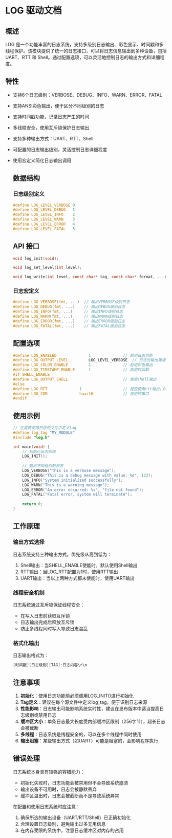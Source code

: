 

#  LOG 驱动文档

## 概述

LOG 是一个功能丰富的日志系统，支持多级别日志输出、彩色显示、时间戳和多线程保护。该模块提供了统一的日志接口，可以将日志信息输出到多种设备，包括 UART、RTT 和 Shell。通过配置选项，可以灵活地控制日志的输出方式和详细程度。

## 特性

- 支持6个日志级别：VERBOSE、DEBUG、INFO、WARN、ERROR、FATAL
- 支持ANSI彩色输出，便于区分不同级别的日志
- 支持时间戳功能，记录日志产生的时间
- 多线程安全，使用互斥锁保护日志输出
- 支持多种输出方式：UART、RTT、Shell
- 可配置的日志输出级别，灵活控制日志详细程度
- 使用宏定义简化日志输出调用
  
  ## 数据结构
  
  ### 日志级别定义
  
  ```c
  #define LOG_LEVEL_VERBOSE 0
  #define LOG_LEVEL_DEBUG   1
  #define LOG_LEVEL_INFO    2
  #define LOG_LEVEL_WARN    3
  #define LOG_LEVEL_ERROR   4
  #define LOG_LEVEL_FATAL   5
  ```
  
  ## API 接口
  
  ```c
  void log_init(void);
  ```
  
  ```c
  void log_set_level(int level);
  ```
  
  ```c
  void log_write(int level, const char* tag, const char* format, ...);
  ```
  
  ### 日志宏定义
  
  ```c
  #define LOG_VERBOSE(fmt, ...)  // 输出VERBOSE级别日志
  #define LOG_DEBUG(fmt, ...)    // 输出DEBUG级别日志
  #define LOG_INFO(fmt, ...)     // 输出INFO级别日志
  #define LOG_WARN(fmt, ...)     // 输出WARN级别日志
  #define LOG_ERROR(fmt, ...)    // 输出ERROR级别日志
  #define LOG_FATAL(fmt, ...)    // 输出FATAL级别日志
  ```
  
  ## 配置选项
  
  ```c
  #define LOG_ENABLED              1              // 启用日志功能
  #define LOG_OUTPUT_LEVEL         LOG_LEVEL_VERBOSE  // 日志的输出等级
  #define LOG_COLOR_ENABLE         1              // 启用彩色输出
  #define LOG_TIMSTAMP_ENABLE      1              // 启用时间戳 
  #if SHELL_ENABLE
  #define LOG_OUTPUT_SHELL                        // 使用shell输出
  #else
  #define LOG_RTT              1                  // 是否使用rtt输出，0为使用uart输出          
  #define LOG_COM              huart6             // 使用的串口
  #endif
  ```
  
  ## 使用示例
  
  ```c
  // 在需要使用日志的文件中定义tag
  #define log_tag "MY_MODULE"
  #include "log.h"
  
  int main(void) {
      // 初始化日志系统
      LOG_INIT();
      
      // 输出不同级别的日志
      LOG_VERBOSE("This is a verbose message");
      LOG_DEBUG("This is a debug message with value: %d", 123);
      LOG_INFO("System initialized successfully");
      LOG_WARN("This is a warning message");
      LOG_ERROR("An error occurred: %s", "file not found");
      LOG_FATAL("Fatal error, system will terminate");
      
      return 0;
  }
  ```
  
  ## 工作原理
  
  ### 输出方式选择
  
  日志系统支持三种输出方式，优先级从高到低为：
  1. Shell输出：当SHELL_ENABLE使能时，默认使用Shell输出
  2. RTT输出：当LOG_RTT配置为1时，使用RTT输出
  3. UART输出：当以上两种方式都未使能时，使用UART输出
  
  ### 线程安全机制
  
  日志系统通过互斥锁保证线程安全：
  
  - 在写入日志前获取互斥锁
  - 日志输出完成后释放互斥锁
  - 防止多线程同时写入导致日志混乱
  
  ### 格式化输出
  
  日志输出格式为：
  
  ```c
  [时间戳][日志级别][TAG]:日志内容\r\n
  ```
  
  ## 注意事项
  
  1. **初始化**：使用日志功能前必须调用LOG_INIT()进行初始化
  2. **Tag定义**：建议在每个源文件中定义log_tag，便于识别日志来源
  3. **性能影响**：日志输出可能影响系统实时性，建议在发布版本中适当提高日志级别或禁用日志
  4. **缓冲区大小**：单条日志最大长度受内部缓冲区限制（256字节），超长日志会被截断
  5. **多线程**：日志系统是线程安全的，可以在多个线程中同时使用
  6. **输出阻塞**：某些输出方式（如UART）可能是阻塞的，会影响程序执行
  
  ## 错误处理
  
  日志系统本身具有较强的容错能力：
  
  - 初始化失败时，日志功能会被禁用但不会导致系统崩溃
  - 输出设备不可用时，日志会被静默丢弃
  - 缓冲区溢出时，日志会被截断而不是导致系统异常
  
  在配置和使用日志系统时应注意：
  
  1. 确保所选的输出设备（UART/RTT/Shell）已正确初始化
  2. 合理设置日志级别，避免输出过多无用信息
  3. 在内存受限的系统中，注意日志缓冲区对内存的占用
